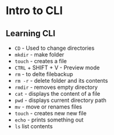 # Intro to CLI
## Learning CLI
- `CD` - Used to change directories
- `mkdir` - make folder
- `touch` - creates a file
- `CTRL` + SHIFT + V - Preview mode
- `rm` - to delte filebackup
- `rm -r` - delete folder and its contents
- `rmdir` - removes empty directory
- `cat` - displays the content of a file 
- `pwd` - displays current directory path
- `mv` - move or renames files
- `touch` - creates new new file
- `echo` - prints something out
- `ls` list contents
